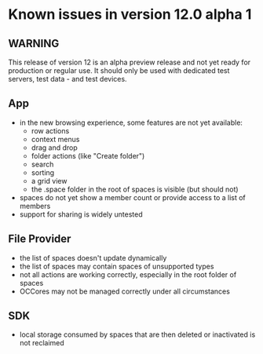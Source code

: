 #  Known issues in version 12.0 alpha 1

## WARNING

This release of version 12 is an alpha preview release and not yet ready for production or regular use.
It should only be used with dedicated test servers, test data - and test devices.

## App
- in the new browsing experience, some features are not yet available:
	- row actions
	- context menus
	- drag and drop
	- folder actions (like "Create folder")
	- search
	- sorting
	- a grid view
	- the .space folder in the root of spaces is visible (but should not)
- spaces do not yet show a member count or provide access to a list of members
- support for sharing is widely untested

## File Provider
- the list of spaces doesn't update dynamically
- the list of spaces may contain spaces of unsupported types
- not all actions are working correctly, especially in the root folder of spaces
- OCCores may not be managed correctly under all circumstances

## SDK
- local storage consumed by spaces that are then deleted or inactivated is not reclaimed
